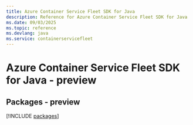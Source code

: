 ```yaml
---
title: Azure Container Service Fleet SDK for Java
description: Reference for Azure Container Service Fleet SDK for Java
ms.date: 09/03/2025
ms.topic: reference
ms.devlang: java
ms.service: containerservicefleet
---
```

# Azure Container Service Fleet SDK for Java - preview
## Packages - preview
[!INCLUDE [packages](container-service-fleet-index.md)]